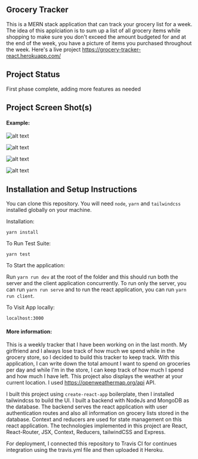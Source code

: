 ## Grocery Tracker

This is a MERN stack application that can track your grocery list for a week. The idea of this applciation is to sum up a list of all grocery items while shopping to make sure you don't exceed the amount budgeted for and at the end of the week, you have a picture of items you purchased throughout the week. Here's a live project https://grocery-tracker-react.herokuapp.com/

## Project Status

First phase complete, adding more features as needed

## Project Screen Shot(s)

#### Example:   

![alt text](https://github.com/edumenu/grocery-tracker-react/blob/master/grocery-tracker1.png?raw=true "Login page")

![alt text](https://github.com/edumenu/grocery-tracker-react/blob/master/grocery-tracker2.png?raw=true "Signup page")

![alt text](https://github.com/edumenu/grocery-tracker-react/blob/master/grocery-tracker3.png?raw=true "Dashboard page")

![alt text](https://github.com/edumenu/grocery-tracker-react/blob/master/grocery-tracker4.png?raw=true "About page")

## Installation and Setup Instructions

You can clone this repository. You will need `node`, `yarn` and `tailwindcss` installed globally on your machine.  

Installation:

`yarn install`  

To Run Test Suite:  

`yarn test`  

To Start the application:

Run `yarn run dev` at the root of the folder and this should run both the server and the client application concurrently. To run only the server, you can run `yarn run serve` and to run the react application, you can run `yarn run client`.    

To Visit App locally:

`localhost:3000`   

#### More information:  

This is a weekly tracker that I have been working on in the last month. My girlfriend and I always lose track of how much we spend while in the grocery store, so I decided to build this tracker to keep track. With this application, I can write down the total amount I want to spend on groceries per day and while I'm in the store, I can keep track of how much I spend and how much I have left. This project also displays the weather at your current location. I used https://openweathermap.org/api API.

I built this project using `create-react-app` boilerplate, then I installed tailwindcss to build the UI. I built a backend with NodeJs and MongoDB as the database. The backend serves the react application with user authentication routes and also all information on grocery lists stored in the database. Context and reducers are used for state management on this react application. The technologies implemented in this project are React, React-Router, JSX, Context, Reducers, tailwindCSS and Express.

For deployment, I connected this repository to Travis CI for continues integration using the travis.yml file and then uploaded it Heroku.

